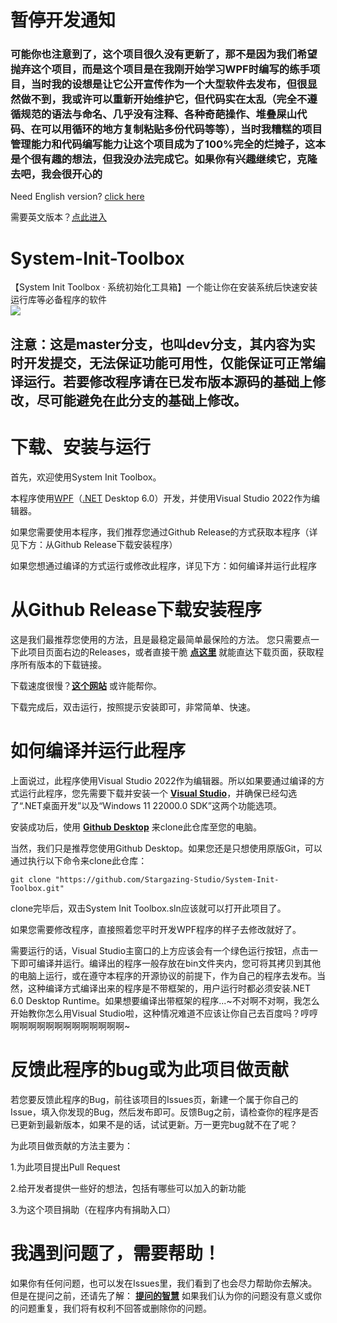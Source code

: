 # 暂停开发通知
### 可能你也注意到了，这个项目很久没有更新了，那不是因为我们希望抛弃这个项目，而是这个项目是在我刚开始学习WPF时编写的练手项目，当时我的设想是让它公开宣传作为一个大型软件去发布，但很显然做不到，我或许可以重新开始维护它，但代码实在太乱（完全不遵循规范的语法与命名、几乎没有注释、各种奇葩操作、堆叠屎山代码、在可以用循环的地方复制粘贴多份代码等等），当时我糟糕的项目管理能力和代码编写能力让这个项目成为了100%完全的烂摊子，这本是个很有趣的想法，但我没办法完成它。如果你有兴趣继续它，克隆去吧，我会很开心的

Need English version? [click here](https://github.com/Stargazing-Studio/System-Init-Toolbox/blob/master/README_EN.md)

需要英文版本？[点此进入](https://github.com/Stargazing-Studio/System-Init-Toolbox/blob/master/README_EN.md)

# System-Init-Toolbox
【System Init Toolbox · 系统初始化工具箱】一个能让你在安装系统后快速安装运行库等必备程序的软件<br/>
![](https://github.com/Stargazing-Studio/System-Init-Toolbox/raw/master/Github_Wiki_Files/readme_mainmenu.png)
## 注意：这是master分支，也叫dev分支，其内容为实时开发提交，无法保证功能可用性，仅能保证可正常编译运行。若要修改程序请在已发布版本源码的基础上修改，尽可能避免在此分支的基础上修改。<br/>
# 下载、安装与运行
首先，欢迎使用System Init Toolbox。


本程序使用[WPF](https://baike.baidu.com/item/WPF/5299594)（[.NET](https://dotnet.microsoft.com/zh-cn/) Desktop 6.0）开发，并使用Visual Studio 2022作为编辑器。

如果您需要使用本程序，我们推荐您通过Github Release的方式获取本程序（详见下方：从Github Release下载安装程序）

如果您想通过编译的方式运行或修改此程序，详见下方：如何编译并运行此程序

# 从Github Release下载安装程序
这是我们最推荐您使用的方法，且是最稳定最简单最保险的方法。 您只需要点一下此项目页面右边的Releases，或者直接干脆 **[点这里](https://github.com/Stargazing-Studio/System-Init-Toolbox/releases)** 就能直达下载页面，获取程序所有版本的下载链接。

下载速度很慢？**[这个网站](https://d.serctl.com)** 或许能帮你。

下载完成后，双击运行，按照提示安装即可，非常简单、快速。

# 如何编译并运行此程序
上面说过，此程序使用Visual Studio 2022作为编辑器。所以如果要通过编译的方式运行此程序，您先需要下载并安装一个 **[Visual Studio](https://visualstudio.microsoft.com/zh-hans/)**，并确保已经勾选了“.NET桌面开发”以及“Windows 11 22000.0 SDK”这两个功能选项。

安装成功后，使用 **[Github Desktop](https://desktop.github.com/)** 来clone此仓库至您的电脑。

当然，我们只是推荐您使用Github Desktop。如果您还是只想使用原版Git，可以通过执行以下命令来clone此仓库：

`git clone "https://github.com/Stargazing-Studio/System-Init-Toolbox.git"`

clone完毕后，双击System Init Toolbox.sln应该就可以打开此项目了。

如果您需要修改程序，直接照着您平时开发WPF程序的样子去修改就好了。

需要运行的话，Visual Studio主窗口的上方应该会有一个绿色运行按钮，点击一下即可编译并运行。编译出的程序一般存放在bin文件夹内，您可将其拷贝到其他的电脑上运行，或在遵守本程序的开源协议的前提下，作为自己的程序去发布。当然，这种编译方式编译出来的程序是不带框架的，用户运行时都必须安装.NET 6.0 Desktop Runtime。如果想要编译出带框架的程序...~不对啊不对啊，我怎么开始教你怎么用Visual Studio啦，这种情况难道不应该让你自己去百度吗？哼哼啊啊啊啊啊啊啊啊啊啊啊啊啊~

# 反馈此程序的bug或为此项目做贡献
若您要反馈此程序的Bug，前往该项目的Issues页，新建一个属于你自己的Issue，填入你发现的Bug，然后发布即可。反馈Bug之前，请检查你的程序是否已更新到最新版本，如果不是的话，试试更新。万一更完bug就不在了呢？

为此项目做贡献的方法主要为：

1.为此项目提出Pull Request

2.给开发者提供一些好的想法，包括有哪些可以加入的新功能

3.为这个项目捐助（在程序内有捐助入口）

# 我遇到问题了，需要帮助！
如果你有任何问题，也可以发在Issues里，我们看到了也会尽力帮助你去解决。但是在提问之前，还请先了解： **[提问的智慧](https://github.com/ryanhanwu/How-To-Ask-Questions-The-Smart-Way/blob/main/README-zh_CN.md)** 如果我们认为你的问题没有意义或你的问题重复，我们将有权利不回答或删除你的问题。
